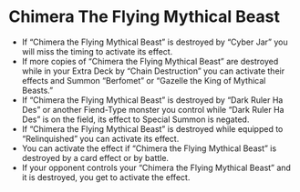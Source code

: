 # Chimera The Flying Mythical Beast

*   If “Chimera the Flying Mythical Beast” is destroyed by “Cyber Jar” you will miss the timing to activate its effect.
*   If more copies of “Chimera the Flying Mythical Beast” are destroyed while in your Extra Deck by “Chain Destruction” you can activate their effects and Summon “Berfomet” or “Gazelle the King of Mythical Beasts.”
*   If “Chimera the Flying Mythical Beast” is destroyed by “Dark Ruler Ha Des” or another Fiend-Type monster you control while “Dark Ruler Ha Des” is on the field, its effect to Special Summon is negated.
*   If “Chimera the Flying Mythical Beast” is destroyed while equipped to “Relinquished” you can activate its effect.
*   You can activate the effect if “Chimera the Flying Mythical Beast” is destroyed by a card effect or by battle.
*   If your opponent controls your “Chimera the Flying Mythical Beast” and it is destroyed, you get to activate the effect.
